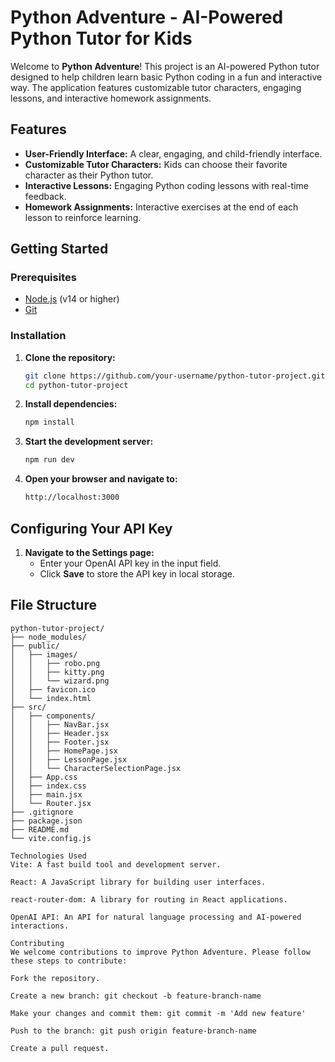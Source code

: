 # Python Adventure - AI-Powered Python Tutor for Kids

Welcome to **Python Adventure**! This project is an AI-powered Python tutor designed to help children learn basic Python coding in a fun and interactive way. The application features customizable tutor characters, engaging lessons, and interactive homework assignments.

## Features

- **User-Friendly Interface:** A clear, engaging, and child-friendly interface.
- **Customizable Tutor Characters:** Kids can choose their favorite character as their Python tutor.
- **Interactive Lessons:** Engaging Python coding lessons with real-time feedback.
- **Homework Assignments:** Interactive exercises at the end of each lesson to reinforce learning.

## Getting Started

### Prerequisites

- [Node.js](https://nodejs.org/) (v14 or higher)
- [Git](https://git-scm.com/)

### Installation

1. **Clone the repository:**

    ```bash
    git clone https://github.com/your-username/python-tutor-project.git
    cd python-tutor-project
    ```

2. **Install dependencies:**

    ```bash
    npm install
    ```

3. **Start the development server:**

    ```bash
    npm run dev
    ```

4. **Open your browser and navigate to:**

    ```bash
    http://localhost:3000
    ```

## Configuring Your API Key

1. **Navigate to the Settings page:**
   - Enter your OpenAI API key in the input field.
   - Click **Save** to store the API key in local storage.

## File Structure

```plaintext
python-tutor-project/
├── node_modules/
├── public/
│   ├── images/
│   │   ├── robo.png
│   │   ├── kitty.png
│   │   └── wizard.png
│   ├── favicon.ico
│   └── index.html
├── src/
│   ├── components/
│   │   ├── NavBar.jsx
│   │   ├── Header.jsx
│   │   ├── Footer.jsx
│   │   ├── HomePage.jsx
│   │   ├── LessonPage.jsx
│   │   └── CharacterSelectionPage.jsx
│   ├── App.css
│   ├── index.css
│   ├── main.jsx
│   └── Router.jsx
├── .gitignore
├── package.json
├── README.md
└── vite.config.js

Technologies Used
Vite: A fast build tool and development server.

React: A JavaScript library for building user interfaces.

react-router-dom: A library for routing in React applications.

OpenAI API: An API for natural language processing and AI-powered interactions.

Contributing
We welcome contributions to improve Python Adventure. Please follow these steps to contribute:

Fork the repository.

Create a new branch: git checkout -b feature-branch-name

Make your changes and commit them: git commit -m 'Add new feature'

Push to the branch: git push origin feature-branch-name

Create a pull request.
